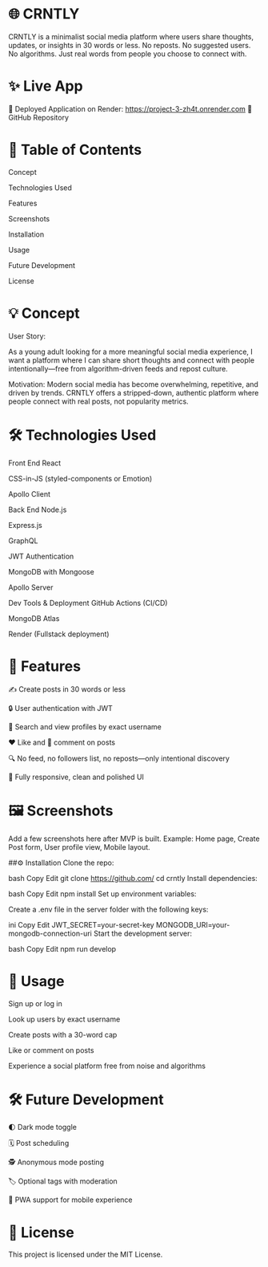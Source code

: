 # 🌐 CRNTLY
CRNTLY is a minimalist social media platform where users share thoughts, updates, or insights in 30 words or less. No reposts. No suggested users. No algorithms. Just real words from people you choose to connect with.

# ✨ Live App
🔗 Deployed Application on Render: https://project-3-zh4t.onrender.com
🔗 GitHub Repository

# 📖 Table of Contents
Concept

Technologies Used

Features

Screenshots

Installation

Usage

Future Development

License

# 💡 Concept
User Story:

As a young adult looking for a more meaningful social media experience, I want a platform where I can share short thoughts and connect with people intentionally—free from algorithm-driven feeds and repost culture.

Motivation:
Modern social media has become overwhelming, repetitive, and driven by trends. CRNTLY offers a stripped-down, authentic platform where people connect with real posts, not popularity metrics.

# 🛠️ Technologies Used
Front End
React

CSS-in-JS (styled-components or Emotion)

Apollo Client

Back End
Node.js

Express.js

GraphQL

JWT Authentication

MongoDB with Mongoose

Apollo Server

Dev Tools & Deployment
GitHub Actions (CI/CD)

MongoDB Atlas

Render (Fullstack deployment)

# 🌟 Features
✍️ Create posts in 30 words or less

🔒 User authentication with JWT

👤 Search and view profiles by exact username

❤️ Like and 💬 comment on posts

🔍 No feed, no followers list, no reposts—only intentional discovery

📱 Fully responsive, clean and polished UI

# 🖼️ Screenshots
Add a few screenshots here after MVP is built.
Example: Home page, Create Post form, User profile view, Mobile layout.

##⚙️ Installation
Clone the repo:

bash
Copy
Edit
git clone https://github.com/
cd crntly
Install dependencies:

bash
Copy
Edit
npm install
Set up environment variables:

Create a .env file in the server folder with the following keys:

ini
Copy
Edit
JWT_SECRET=your-secret-key
MONGODB_URI=your-mongodb-connection-uri
Start the development server:

bash
Copy
Edit
npm run develop

# 🚀 Usage
Sign up or log in

Look up users by exact username

Create posts with a 30-word cap

Like or comment on posts

Experience a social platform free from noise and algorithms

# 🛠️ Future Development
🌓 Dark mode toggle

🗓️ Post scheduling

🕵️ Anonymous mode posting

🏷️ Optional tags with moderation

📱 PWA support for mobile experience

# 🧾 License
This project is licensed under the MIT License.
